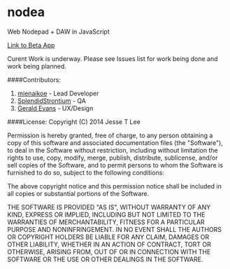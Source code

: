 nodea
=====

Web Nodepad + DAW in JavaScript

[Link to Beta App](http://mienaikoe.github.io/nodea)

Curent Work is underway. Please see Issues list for work being done and work being planned.



####Contributors:
1. [mienaikoe](http://www.github.com/mienaikoe) - Lead Developer
2. [SplendidStrontium](http://www.github.com/SplendidStrontium) - QA
3. [Gerald Evans](http://thirdminddesign.tumblr.com/) - UX/Design



####License: 
Copyright (C) 2014 Jesse T Lee

Permission is hereby granted, free of charge, to any person obtaining a copy of this software and associated documentation files (the "Software"), to deal in the Software without restriction, including without limitation the rights to use, copy, modify, merge, publish, distribute, sublicense, and/or sell copies of the Software, and to permit persons to whom the Software is furnished to do so, subject to the following conditions:

The above copyright notice and this permission notice shall be included in all copies or substantial portions of the Software.

THE SOFTWARE IS PROVIDED "AS IS", WITHOUT WARRANTY OF ANY KIND, EXPRESS OR IMPLIED, INCLUDING BUT NOT LIMITED TO THE WARRANTIES OF MERCHANTABILITY, FITNESS FOR A PARTICULAR PURPOSE AND NONINFRINGEMENT. IN NO EVENT SHALL THE AUTHORS OR COPYRIGHT HOLDERS BE LIABLE FOR ANY CLAIM, DAMAGES OR OTHER LIABILITY, WHETHER IN AN ACTION OF CONTRACT, TORT OR OTHERWISE, ARISING FROM, OUT OF OR IN CONNECTION WITH THE SOFTWARE OR THE USE OR OTHER DEALINGS IN THE SOFTWARE.


